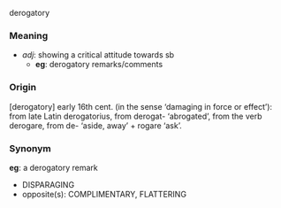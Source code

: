 derogatory
### Meaning
+ _adj_: showing a critical attitude towards sb
	+ __eg__: derogatory remarks/comments

### Origin

[derogatory] early 16th cent. (in the sense ‘damaging in force or effect’): from late Latin derogatorius, from derogat- ‘abrogated’, from the verb derogare, from de- ‘aside, away’ + rogare ‘ask’.

### Synonym

__eg__: a derogatory remark

+ DISPARAGING
+ opposite(s): COMPLIMENTARY, FLATTERING


